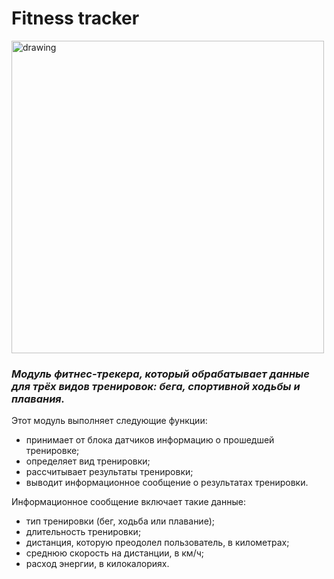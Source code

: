 # Fitness tracker

<img src="https://catherineasquithgallery.com/uploads/posts/2021-03/1614680295_68-p-fon-triatlon-80.jpg" alt="drawing" style="width:500px;"/>

### _Модуль фитнес-трекера, который обрабатывает данные для трёх видов тренировок:_ _бега, спортивной ходьбы и плавания._ 
Этот модуль выполняет следующие функции:
- принимает от блока датчиков информацию о прошедшей тренировке;
- определяет вид тренировки;
- рассчитывает результаты тренировки;
- выводит информационное сообщение о результатах тренировки.

Информационное сообщение включает такие данные:
- тип тренировки (бег, ходьба или плавание);
- длительность тренировки;
- дистанция, которую преодолел пользователь, в километрах;
- среднюю скорость на дистанции, в км/ч;
- расход энергии, в килокалориях.
